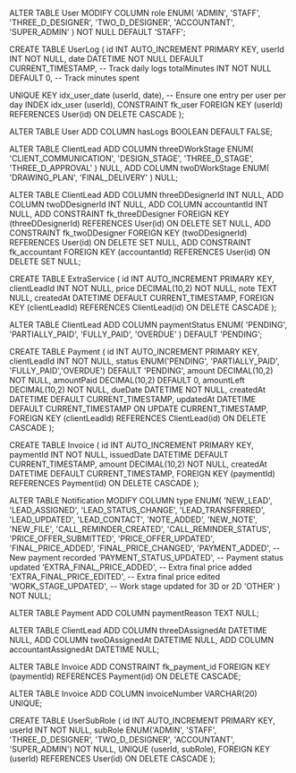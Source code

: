ALTER TABLE User MODIFY COLUMN role ENUM(
'ADMIN',
'STAFF',
'THREE_D_DESIGNER',
'TWO_D_DESIGNER',
'ACCOUNTANT',
'SUPER_ADMIN'
) NOT NULL DEFAULT 'STAFF';

CREATE TABLE UserLog (
id INT AUTO_INCREMENT PRIMARY KEY,
userId INT NOT NULL,
date DATETIME NOT NULL DEFAULT CURRENT_TIMESTAMP, -- Track daily logs
totalMinutes INT NOT NULL DEFAULT 0, -- Track minutes spent

UNIQUE KEY idx_user_date (userId, date), -- Ensure one entry per user per day
INDEX idx_user (userId),
CONSTRAINT fk_user FOREIGN KEY (userId) REFERENCES User(id) ON DELETE CASCADE
);

ALTER TABLE User ADD COLUMN hasLogs BOOLEAN DEFAULT FALSE;

ALTER TABLE ClientLead
ADD COLUMN threeDWorkStage ENUM(
'CLIENT_COMMUNICATION',
'DESIGN_STAGE',
'THREE_D_STAGE',
'THREE_D_APPROVAL'
) NULL,
ADD COLUMN twoDWorkStage ENUM(
'DRAWING_PLAN',
'FINAL_DELIVERY'
) NULL;

ALTER TABLE ClientLead
ADD COLUMN threeDDesignerId INT NULL,
ADD COLUMN twoDDesignerId INT NULL,
ADD COLUMN accountantId INT NULL,
ADD CONSTRAINT fk_threeDDesigner FOREIGN KEY (threeDDesignerId) REFERENCES User(id) ON DELETE SET NULL,
ADD CONSTRAINT fk_twoDDesigner FOREIGN KEY (twoDDesignerId) REFERENCES User(id) ON DELETE SET NULL,
ADD CONSTRAINT fk_accountant FOREIGN KEY (accountantId) REFERENCES User(id) ON DELETE SET NULL;

CREATE TABLE ExtraService (
id INT AUTO_INCREMENT PRIMARY KEY,
clientLeadId INT NOT NULL,
price DECIMAL(10,2) NOT NULL,
note TEXT NULL,
createdAt DATETIME DEFAULT CURRENT_TIMESTAMP,
FOREIGN KEY (clientLeadId) REFERENCES ClientLead(id) ON DELETE CASCADE
);

ALTER TABLE ClientLead
ADD COLUMN paymentStatus ENUM(
'PENDING',
'PARTIALLY_PAID',
'FULLY_PAID',
'OVERDUE'
) DEFAULT 'PENDING';

CREATE TABLE Payment (
id INT AUTO_INCREMENT PRIMARY KEY,
clientLeadId INT NOT NULL,
status ENUM('PENDING', 'PARTIALLY_PAID', 'FULLY_PAID','OVERDUE') DEFAULT 'PENDING',
amount DECIMAL(10,2) NOT NULL,
amountPaid DECIMAL(10,2) DEFAULT 0,
amountLeft DECIMAL(10,2) NOT NULL,
dueDate DATETIME NOT NULL,
createdAt DATETIME DEFAULT CURRENT_TIMESTAMP,
updatedAt DATETIME DEFAULT CURRENT_TIMESTAMP ON UPDATE CURRENT_TIMESTAMP,
FOREIGN KEY (clientLeadId) REFERENCES ClientLead(id) ON DELETE CASCADE
);

CREATE TABLE Invoice (
id INT AUTO_INCREMENT PRIMARY KEY,
paymentId INT NOT NULL,
issuedDate DATETIME DEFAULT CURRENT_TIMESTAMP,
amount DECIMAL(10,2) NOT NULL,
createdAt DATETIME DEFAULT CURRENT_TIMESTAMP,
FOREIGN KEY (paymentId) REFERENCES Payment(id) ON DELETE CASCADE
);

ALTER TABLE Notification
MODIFY COLUMN type ENUM(
'NEW_LEAD',
'LEAD_ASSIGNED',
'LEAD_STATUS_CHANGE',
'LEAD_TRANSFERRED',
'LEAD_UPDATED',
'LEAD_CONTACT',
'NOTE_ADDED',
'NEW_NOTE',
'NEW_FILE',
'CALL_REMINDER_CREATED',
'CALL_REMINDER_STATUS',
'PRICE_OFFER_SUBMITTED',
'PRICE_OFFER_UPDATED',
'FINAL_PRICE_ADDED',
'FINAL_PRICE_CHANGED',
'PAYMENT_ADDED', -- New payment recorded
'PAYMENT_STATUS_UPDATED', -- Payment status updated
'EXTRA_FINAL_PRICE_ADDED', -- Extra final price added
'EXTRA_FINAL_PRICE_EDITED', -- Extra final price edited
'WORK_STAGE_UPDATED', -- Work stage updated for 3D or 2D
'OTHER'
) NOT NULL;

ALTER TABLE Payment
ADD COLUMN paymentReason TEXT NULL;

ALTER TABLE ClientLead
ADD COLUMN threeDAssignedAt DATETIME NULL,
ADD COLUMN twoDAssignedAt DATETIME NULL,
ADD COLUMN accountantAssignedAt DATETIME NULL;

ALTER TABLE Invoice
ADD CONSTRAINT fk_payment_id
FOREIGN KEY (paymentId) REFERENCES Payment(id)
ON DELETE CASCADE;

ALTER TABLE Invoice ADD COLUMN invoiceNumber VARCHAR(20) UNIQUE;

CREATE TABLE UserSubRole (
id INT AUTO_INCREMENT PRIMARY KEY,
userId INT NOT NULL,
subRole ENUM('ADMIN', 'STAFF', 'THREE_D_DESIGNER', 'TWO_D_DESIGNER', 'ACCOUNTANT', 'SUPER_ADMIN') NOT NULL,
UNIQUE (userId, subRole),
FOREIGN KEY (userId) REFERENCES User(id) ON DELETE CASCADE
);
